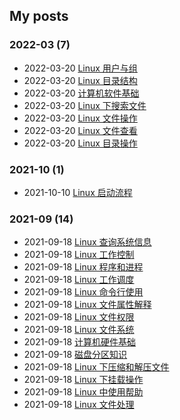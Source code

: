 ## My posts  
### **2022-03** (7)  
- 2022-03-20 [Linux 用户与组](https://blog.x2b.net/2592592171/)  
- 2022-03-20 [Linux 目录结构](https://blog.x2b.net/4087499240/)  
- 2022-03-20 [计算机软件基础](https://blog.x2b.net/2759544459/)  
- 2022-03-20 [Linux 下搜索文件](https://blog.x2b.net/3570307132/)  
- 2022-03-20 [Linux 文件操作](https://blog.x2b.net/3891118029/)  
- 2022-03-20 [Linux 文件查看](https://blog.x2b.net/1251081056/)  
- 2022-03-20 [Linux 目录操作](https://blog.x2b.net/735422586/)  
  
  
### **2021-10** (1)  
- 2021-10-10 [Linux 启动流程](https://blog.x2b.net/4291230975/)  
  
  
### **2021-09** (14)  
- 2021-09-18 [Linux 查询系统信息](https://blog.x2b.net/741506456/)  
- 2021-09-18 [Linux 工作控制](https://blog.x2b.net/517799084/)  
- 2021-09-18 [Linux 程序和进程](https://blog.x2b.net/630034191/)  
- 2021-09-18 [Linux 工作调度](https://blog.x2b.net/3847284551/)  
- 2021-09-18 [Linux 命令行使用](https://blog.x2b.net/1784829336/)  
- 2021-09-18 [Linux 文件属性解释](https://blog.x2b.net/1872252014/)  
- 2021-09-18 [Linux 文件权限](https://blog.x2b.net/46662635/)  
- 2021-09-18 [Linux 文件系统](https://blog.x2b.net/2794564793/)  
- 2021-09-18 [计算机硬件基础](https://blog.x2b.net/3847559470/)  
- 2021-09-18 [磁盘分区知识](https://blog.x2b.net/3200821655/)  
- 2021-09-18 [Linux 下压缩和解压文件](https://blog.x2b.net/635683850/)  
- 2021-09-18 [Linux 下挂载操作](https://blog.x2b.net/848908018/)  
- 2021-09-18 [Linux 中使用帮助](https://blog.x2b.net/4039294623/)  
- 2021-09-18 [Linux 文件处理](https://blog.x2b.net/3847284551/)  
  
